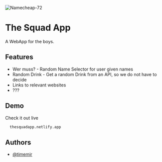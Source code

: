 
![Namecheap-72](https://user-images.githubusercontent.com/84287747/199046954-3db166f2-0f0b-4a8f-8fde-765da1b02478.svg)


# The Squad App

A WebApp for the boys.


## Features

- Wer muss? - Random Name Selector for user given names
- Random Drink - Get a random Drink from an API, so we do not have to decide
- Links to relevant websites
- ???


## Demo

Check it out live

```bash
  thesquadapp.netlify.app
```

## Authors

- [@timemir](https://www.github.com/timemir)

